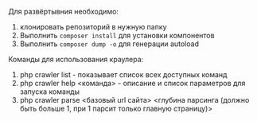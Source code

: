 Для развёртывния необходимо:
1) клонировать репозиторий в нужную папку
2) Выполнить `composer install` для установки компонентов
3) Выполнить `composer dump -o` для генерации autoload

Команды для использования краулера:
1) php crawler list - показывает список всех доступных команд
2) php crawler help <команда> - описание и список параметров для запуска команды
3) php crawler parse <базовый url сайта> <глубина парсинга (должно быть больше 1, при 1 парсит только главную страницу)>
